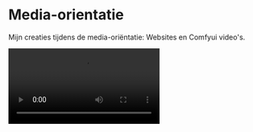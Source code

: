 # Media-orientatie
Mijn creaties tijdens de media-oriëntatie: Websites en Comfyui video's.

<video src="./Comfyui%20video's/Tim.mp4)"></video>
